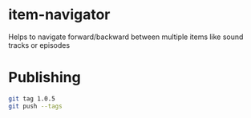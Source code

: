# item-navigator
Helps to navigate forward/backward between multiple items like sound tracks or episodes

# Publishing

```bash
git tag 1.0.5
git push --tags
```
